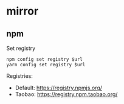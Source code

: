 # mirror

## npm

Set registry

```
npm config set registry $url
yarn config set registry $url
```

Registries:

* Default: https://registry.npmjs.org/
* Taobao: https://registry.npm.taobao.org/

